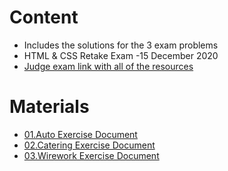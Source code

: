 # Content
- Includes the solutions for the 3 exam problems
- HTML & CSS Retake Exam -15 December 2020
- [Judge exam link with all of the resources](https://judge.softuni.org/Contests/Practice/Index/2776#0)

# Materials
- [01.Auto Exercise Document](https://github.com/TheStormWeaver/Front-End/files/7444317/01.Auto.docx)
- [02.Catering Exercise Document](https://github.com/TheStormWeaver/Front-End/files/7444319/02.Catering.docx)
- [03.Wirework Exercise Document](https://github.com/TheStormWeaver/Front-End/files/7444322/03.Wirework.docx)
